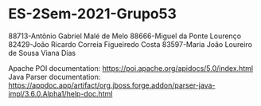 # ES-2Sem-2021-Grupo53
88713-Antônio Gabriel Malé de Melo
88666-Miguel da Ponte Lourenço
82429-João Ricardo Correia Figueiredo Costa
83597-Maria João Loureiro de Sousa Viana Dias

Apache POI documentation: https://poi.apache.org/apidocs/5.0/index.html
Java Parser documentation: https://appdoc.app/artifact/org.jboss.forge.addon/parser-java-impl/3.6.0.Alpha1/help-doc.html
